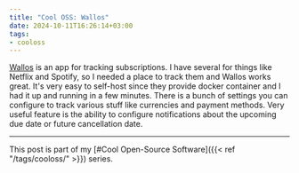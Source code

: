 ```yaml
---
title: "Cool OSS: Wallos"
date: 2024-10-11T16:26:14+03:00
tags:
- cooloss
---
```


[Wallos](https://wallosapp.com/) is an app for tracking subscriptions. I have several for 
things like Netflix and Spotify, so I needed a place to track them and Wallos works great.
It's very easy to self-host since they provide docker container and I had it up and running
in a few minutes. There is a bunch of settings you can configure to track various stuff like currencies
and payment methods. Very useful feature is the ability to configure notifications
about the upcoming due date or future cancellation date.


<!--more-->

---
This post is part of my [#Cool Open-Source Software]({{< ref "/tags/cooloss/" >}}) series.